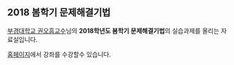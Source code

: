 ## 2018 봄학기 문제해결기법
  
[부경대학교 권오흠교수](http://alg.pknu.ac.kr/)님의 **2018학년도 봄학기 문제해결기법**의 실습과제를 올리는 자료실입니다.  
  
[홈페이지](http://alg.pknu.ac.kr/t/topic/577)에서 강좌를 수강할수 있습니다.

